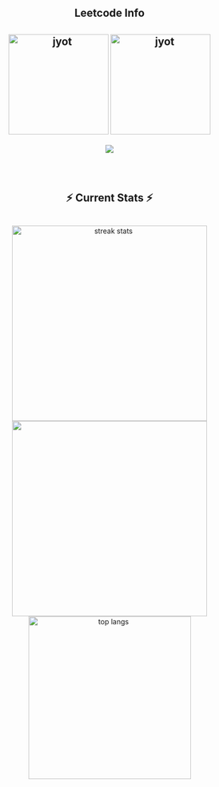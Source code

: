 <div align="center">
<h2 align="center">Leetcode Info<h2>  
<p align="center">
    <a href="https://leetcode.com/u/TrinadhKatlagunta/" target="_blank"><img align="center" src="https://assets.leetcode.com/static_assets/marketing/2024-50.gif" alt="jyot" height="200" width="200" /></a>
    <a href="https://leetcode.com/u/TrinadhKatlagunta/" target="_blank"><img align="center" src="https://assets.leetcode.com/static_assets/marketing/2024-100.gif" alt="jyot" height="200" width="200" /></a>
</p>

  <p align="center">
  <img  align=top flex-grow=1 src="https://leetcard.jacoblin.cool/TrinadhKatlagunta?theme=dark&font=IBM%20Plex%20Sans%20Arabic&ext=heatmap" />
</p>

<br/>
  <h2 align="center">⚡ Current Stats ⚡</h2>
<br>

<div align=center>
  <img width=390 src="https://streak-stats.demolab.com?user=TrinadhKatlagunta&theme=dark" alt="streak stats"/>
  <img width=390 src="https://github-readme-stats.vercel.app/api?username=TrinadhKatlagunta&show_icons=true&theme=react&rank_icon=github&border_radius=10%22%20alt=%22readme%20stats" />
  <img width=325 align="center" src="https://github-readme-stats.vercel.app/api/top-langs/?username=TrinadhKatlagunta&layout=compact" alt="top langs" />
</div>
